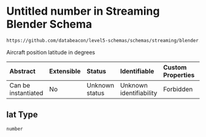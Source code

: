 # Untitled number in Streaming Blender Schema

```txt
https://github.com/databeacon/level5-schemas/schemas/streaming/blender.schema.json#/properties/flights/properties/location/properties/lat
```

Aircraft position latitude in degrees

| Abstract            | Extensible | Status         | Identifiable            | Custom Properties | Additional Properties | Access Restrictions | Defined In                                                                              |
| :------------------ | :--------- | :------------- | :---------------------- | :---------------- | :-------------------- | :------------------ | :-------------------------------------------------------------------------------------- |
| Can be instantiated | No         | Unknown status | Unknown identifiability | Forbidden         | Allowed               | none                | [blender.schema.json\*](../../out/streaming/blender.schema.json "open original schema") |

## lat Type

`number`
